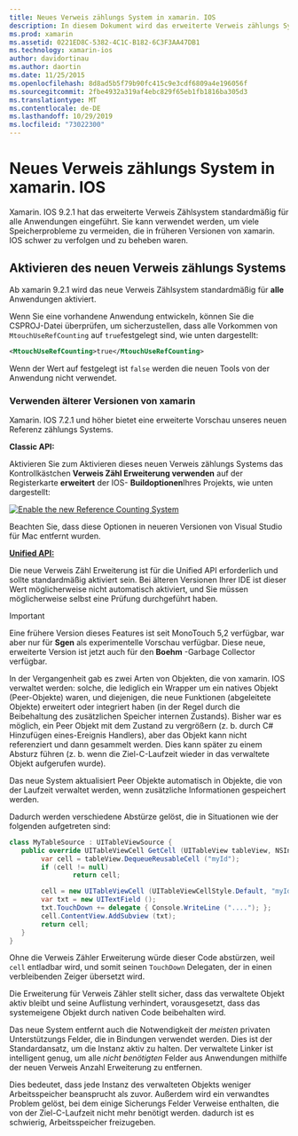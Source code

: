 ```yaml
---
title: Neues Verweis zählungs System in xamarin. IOS
description: In diesem Dokument wird das erweiterte Verweis zählungs System von xamarin beschrieben, das in allen xamarin. IOS-Anwendungen standardmäßig aktiviert ist.
ms.prod: xamarin
ms.assetid: 0221ED8C-5382-4C1C-B182-6C3F3AA47DB1
ms.technology: xamarin-ios
author: davidortinau
ms.author: daortin
ms.date: 11/25/2015
ms.openlocfilehash: 8d8ad5b5f79b90fc415c9e3cdf6809a4e196056f
ms.sourcegitcommit: 2fbe4932a319af4ebc829f65eb1fb1816ba305d3
ms.translationtype: MT
ms.contentlocale: de-DE
ms.lasthandoff: 10/29/2019
ms.locfileid: "73022300"
---
```

# <a name="new-reference-counting-system-in-xamarinios"></a>Neues Verweis zählungs System in xamarin. IOS

Xamarin. IOS 9.2.1 hat das erweiterte Verweis Zählsystem standardmäßig für alle Anwendungen eingeführt. Sie kann verwendet werden, um viele Speicherprobleme zu vermeiden, die in früheren Versionen von xamarin. IOS schwer zu verfolgen und zu beheben waren.

## <a name="enabling-the-new-reference-counting-system"></a>Aktivieren des neuen Verweis zählungs Systems

Ab xamarin 9.2.1 wird das neue Verweis Zählsystem standardmäßig für **alle** Anwendungen aktiviert.

Wenn Sie eine vorhandene Anwendung entwickeln, können Sie die CSPROJ-Datei überprüfen, um sicherzustellen, dass alle Vorkommen von `MtouchUseRefCounting` auf `true`festgelegt sind, wie unten dargestellt:

```xml
<MtouchUseRefCounting>true</MtouchUseRefCounting>
```

Wenn der Wert auf festgelegt ist `false` werden die neuen Tools von der Anwendung nicht verwendet.

### <a name="using-older-versions-of-xamarin"></a>Verwenden älterer Versionen von xamarin

Xamarin. IOS 7.2.1 und höher bietet eine erweiterte Vorschau unseres neuen Referenz zählungs Systems.

**Classic API:**

Aktivieren Sie zum Aktivieren dieses neuen Verweis zählungs Systems das Kontrollkästchen **Verweis Zähl Erweiterung verwenden** auf der Registerkarte **erweitert** der IOS- **Buildoptionen**Ihres Projekts, wie unten dargestellt: 

[![](newrefcount-images/image1.png "Enable the new Reference Counting System")](newrefcount-images/image1.png#lightbox)

Beachten Sie, dass diese Optionen in neueren Versionen von Visual Studio für Mac entfernt wurden.

 **[Unified API:](~/cross-platform/macios/unified/index.md)**

 Die neue Verweis Zähl Erweiterung ist für die Unified API erforderlich und sollte standardmäßig aktiviert sein. Bei älteren Versionen Ihrer IDE ist dieser Wert möglicherweise nicht automatisch aktiviert, und Sie müssen möglicherweise selbst eine Prüfung durchgeführt haben.

> [!IMPORTANT]
> Eine frühere Version dieses Features ist seit MonoTouch 5,2 verfügbar, war aber nur für **Sgen** als experimentelle Vorschau verfügbar. Diese neue, erweiterte Version ist jetzt auch für den **Boehm** -Garbage Collector verfügbar.

In der Vergangenheit gab es zwei Arten von Objekten, die von xamarin. IOS verwaltet werden: solche, die lediglich ein Wrapper um ein natives Objekt (Peer-Objekte) waren, und diejenigen, die neue Funktionen (abgeleitete Objekte) erweitert oder integriert haben (in der Regel durch die Beibehaltung des zusätzlichen Speicher internen Zustands). Bisher war es möglich, ein Peer Objekt mit dem Zustand zu vergrößern (z. b. durch C# Hinzufügen eines-Ereignis Handlers), aber das Objekt kann nicht referenziert und dann gesammelt werden. Dies kann später zu einem Absturz führen (z. b. wenn die Ziel-C-Laufzeit wieder in das verwaltete Objekt aufgerufen wurde).

Das neue System aktualisiert Peer Objekte automatisch in Objekte, die von der Laufzeit verwaltet werden, wenn zusätzliche Informationen gespeichert werden.

Dadurch werden verschiedene Abstürze gelöst, die in Situationen wie der folgenden aufgetreten sind:

```csharp
class MyTableSource : UITableViewSource {
   public override UITableViewCell GetCell (UITableView tableView, NSIndexPath indexPath) {
        var cell = tableView.DequeueReusableCell ("myId");
        if (cell != null)
                return cell;

        cell = new UITableViewCell (UITableViewCellStyle.Default, "myId");
        var txt = new UITextField ();
        txt.TouchDown += delegate { Console.WriteLine ("...."); };
        cell.ContentView.AddSubview (txt);
        return cell;
   }
}
```

Ohne die Verweis Zähler Erweiterung würde dieser Code abstürzen, weil `cell` entladbar wird, und somit seinen `TouchDown` Delegaten, der in einen verbleibenden Zeiger übersetzt wird.

Die Erweiterung für Verweis Zähler stellt sicher, dass das verwaltete Objekt aktiv bleibt und seine Auflistung verhindert, vorausgesetzt, dass das systemeigene Objekt durch nativen Code beibehalten wird.

Das neue System entfernt auch die Notwendigkeit der *meisten* privaten Unterstützungs Felder, die in Bindungen verwendet werden. Dies ist der Standardansatz, um die Instanz aktiv zu halten. Der verwaltete Linker ist intelligent genug, um alle *nicht benötigten* Felder aus Anwendungen mithilfe der neuen Verweis Anzahl Erweiterung zu entfernen.

Dies bedeutet, dass jede Instanz des verwalteten Objekts weniger Arbeitsspeicher beansprucht als zuvor. Außerdem wird ein verwandtes Problem gelöst, bei dem einige Sicherungs Felder Verweise enthalten, die von der Ziel-C-Laufzeit nicht mehr benötigt werden. dadurch ist es schwierig, Arbeitsspeicher freizugeben.
